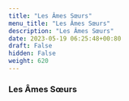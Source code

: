 ```yaml
---
title: "Les Âmes Sœurs"
menu_title: "Les Âmes Sœurs"
description: "Les Âmes Sœurs"
date: 2023-05-19 06:25:48+00:80
draft: False
hidden: False
weight: 620
---
```

### Les Âmes Sœurs
